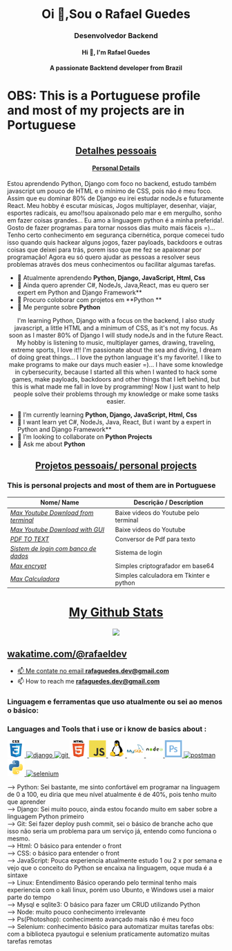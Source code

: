<h1 align="center">Oi 👋,Sou o Rafael Guedes</h1>
<h3 align="center">Desenvolvedor Backend</h3>

<h4 align="center">Hi 👋, I'm Rafael Guedes</h4>
<h4 align="center">A passionate Backtend developer from Brazil</h4>
<h1>OBS: This is a Portuguese profile and most of my projects are in Portuguese </h1>
<h2 align="center"><u>Detalhes pessoais</u></h2>
<h4 align="center"><u>Personal Details</u></h4>

<p align="center">
   
Estou aprendendo Python, Django com foco no backend, estudo também javascript um pouco de HTML e o mínimo de CSS, pois não é meu foco. Assim que eu dominar 80% de Django eu irei estudar nodeJs e futuramente React. Meu hobby é escutar músicas, Jogos multiplayer, desenhar, viajar, esportes radicais,  eu amo!!sou apaixonado pelo mar e em mergulho, sonho em fazer coisas grandes... Eu amo a linguagem python é a  minha preferida!. Gosto de fazer programas para tornar nossos dias muito mais fáceis =)… Tenho certo conhecimento em segurança cibernética, porque comecei tudo isso quando quis hackear alguns jogos, fazer payloads, backdoors e outras coisas que deixei para trás, porem isso que me fez se apaixonar por programação! Agora eu só quero ajudar as pessoas a resolver seus problemas através dos meus conhecimentos ou facilitar algumas tarefas.
   
</p>

- 🌱 Atualmente aprendendo **Python, Django, JavaScript, Html, Css**
- 🌱 Ainda quero aprender C#, NodeJs, Java,React, mas eu quero ser expert em Python and Django Framework**
- 👯 Procuro coloborar com projetos em  **Python **
- 💬 Me pergunte sobre **Python**

<p align="center">
I'm learning Python, Django with a focus on the backend, I also study javascript, a little HTML and a minimum of CSS, as it's not my focus. As soon as I master 80% of Django I will study nodeJs and in the future React. My hobby is listening to music, multiplayer games, drawing, traveling, extreme sports, I love it!! I'm passionate about the sea and diving, I dream of doing great things... I love the python language it's my favorite!. I like to make programs to make our days much easier =)… I have some knowledge in cybersecurity, because I started all this when I wanted to hack some games, make payloads, backdoors and other things that I left behind, but this is what made me fall in love by programming! Now I just want to help people solve their problems through my knowledge or make some tasks easier.
</p>

- 🌱 I’m currently learning **Python, Django, JavaScript, Html, Css**
- 🌱 I want learn yet C#, NodeJs, Java, React, But i want by a expert in Python and Django Framework**
- 👯 I’m looking to collaborate on **Python Projects**
- 💬 Ask me about **Python**

<h2 align="center"><u>Projetos pessoais/ personal projects</u></h2>
<h3>This is personal projects and most of them are in Portuguese </h3>

| Nome/ Name                  | Descrição / Description                                            |
| ----------------------|------------------------------------------------------- |
| _[Max Youtube Download from terminal](https://github.com/guedes2142/Max-Youtube-downloader)_   |Baixe videos do Youtube pelo terminal|
| _[Max Youtube Download with GUI](https://github.com/guedes2142/Max-YouTube-Download)_   |Baixe videos do Youtube|
| _[PDF TO TEXT](https://github.com/guedes2142/Conversor-de-PDF-para-texto)_   |Conversor de Pdf para texto|
| _[Sistem de login com banco de dados](https://github.com/guedes2142/Sistema-de-Login)_   |Sistema de login|
| _[Max encrypt](https://github.com/guedes2142/Max-encryp/tree/main)_   |Simples criptografador em base64|
| _[Max Calculadora](https://github.com/guedes2142/Max-Calculadora)_   |Simples calculadora em Tkinter e python|


<h1 align="center"><u>My Github Stats</u></h1>
<p align="center">
   <a href="https://github-readme-stats.vercel.app/api/top-langs/?username=guedes2142&layout=compact)](https://github.com/guedes2142/github-readme-stats">
   <img align="center" src="https://github-readme-stats.vercel.app/api/top-langs/?username=guedes2142&layout=compact)](https://github.com/guedes2142/github-readme-stats" />
<p aling="center">
<h2><a href="https://wakatime.com/@rafaeldev"</a>wakatime.com/@rafaeldev</h2>
</p>

- 📫 Me contate no email **rafaguedes.dev@gmail.com**
- 📫 How to reach me **rafaguedes.dev@gmail.com**

</p>

<h3 align="left">Linguagem e ferramentas que uso atualmente ou sei ao menos o básico:</h3>
<h3 align="left">Languages and Tools that i use or i know de basics about :</h3>
<p align="left"> <a href="https://www.w3schools.com/css/" target="_blank" rel="noreferrer"> <img src="https://raw.githubusercontent.com/devicons/devicon/master/icons/css3/css3-original-wordmark.svg" alt="css3" width="40" height="40"/> </a> <a href="https://www.djangoproject.com/" target="_blank" rel="noreferrer"> <img src="https://cdn.worldvectorlogo.com/logos/django.svg" alt="django" width="40" height="40"/> </a> <a href="https://git-scm.com/" target="_blank" rel="noreferrer"> <img src="https://www.vectorlogo.zone/logos/git-scm/git-scm-icon.svg" alt="git" width="40" height="40"/> </a> <a href="https://www.w3.org/html/" target="_blank" rel="noreferrer"> <img src="https://raw.githubusercontent.com/devicons/devicon/master/icons/html5/html5-original-wordmark.svg" alt="html5" width="40" height="40"/> </a> <a href="https://developer.mozilla.org/en-US/docs/Web/JavaScript" target="_blank" rel="noreferrer"> <img src="https://raw.githubusercontent.com/devicons/devicon/master/icons/javascript/javascript-original.svg" alt="javascript" width="40" height="40"/> </a> <a href="https://www.linux.org/" target="_blank" rel="noreferrer"> <img src="https://raw.githubusercontent.com/devicons/devicon/master/icons/linux/linux-original.svg" alt="linux" width="40" height="40"/> </a> <a href="https://www.mysql.com/" target="_blank" rel="noreferrer"> <img src="https://raw.githubusercontent.com/devicons/devicon/master/icons/mysql/mysql-original-wordmark.svg" alt="mysql" width="40" height="40"/> </a> <a href="https://nodejs.org" target="_blank" rel="noreferrer"> <img src="https://raw.githubusercontent.com/devicons/devicon/master/icons/nodejs/nodejs-original-wordmark.svg" alt="nodejs" width="40" height="40"/> </a> <a href="https://www.photoshop.com/en" target="_blank" rel="noreferrer"> <img src="https://raw.githubusercontent.com/devicons/devicon/master/icons/photoshop/photoshop-line.svg" alt="photoshop" width="40" height="40"/> </a> <a href="https://postman.com" target="_blank" rel="noreferrer"> <img src="https://www.vectorlogo.zone/logos/getpostman/getpostman-icon.svg" alt="postman" width="40" height="40"/> </a> <a href="https://www.python.org" target="_blank" rel="noreferrer"> <img src="https://raw.githubusercontent.com/devicons/devicon/master/icons/python/python-original.svg" alt="python" width="40" height="40"/> </a> <a href="https://www.selenium.dev" target="_blank" rel="noreferrer"> <img src="https://raw.githubusercontent.com/detain/svg-logos/780f25886640cef088af994181646db2f6b1a3f8/svg/selenium-logo.svg" alt="selenium" width="40" height="40"/> </a> </p>

<div>
--> Python: Sei bastante, me sinto confortável em programar na linguagem de 0 a 100, eu diria que meu nível atualmente é de 40%, pois tenho muito que aprender<br>
--> Django: Sei muito pouco, ainda estou focando muito em saber sobre a linguagem Python primeiro<br>
--> Git: Sei fazer deploy push commit, sei o básico de branche acho que isso não seria um problema para um serviço já, entendo como funciona o mesmo.<br>
--> Html: O básico para entender o front<br>
--> CSS: o básico para entender o front<br>
--> JavaScript: Pouca experiencia atualmente estudo 1 ou 2 x por semana e vejo que o conceito do Python se encaixa na linguagem, oque muda é  a sintaxe <br>
--> Linux: Entendimento Básico operando pelo terminal tenho mais experiencia com o kali linux, porém uso Ubunto, e Windows usei a maior parte do tempo<br>
--> Mysql e sqlite3: O básico para fazer um CRUD utilizando Python <br>
--> Node: muito pouco conhecimento irrelevante<br>
 --> Ps(Photoshop): conhecimento avançado mais não é meu foco<br>
--> Selenium: conhecimento básico para automatizar muitas tarefas obs: com a biblioteca pyautogui e selenium praticamente automatizo muitas tarefas  remotas<br>
</div>

